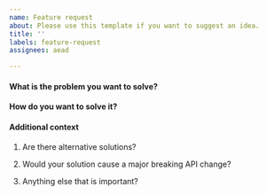 ```yaml
---
name: Feature request
about: Please use this template if you want to suggest an idea.
title: ''
labels: feature-request
assignees: aead

---
```


#### What is the problem you want to solve?
<!-- And how does it affect you? -->

#### How do you want to solve it?

#### Additional context

1. Are there alternative solutions?
<!-- If yes, please elaborate -->   

2. Would your solution cause a major breaking API change?
<!-- If yes, which part of the API? -->

3. Anything else that is important?

